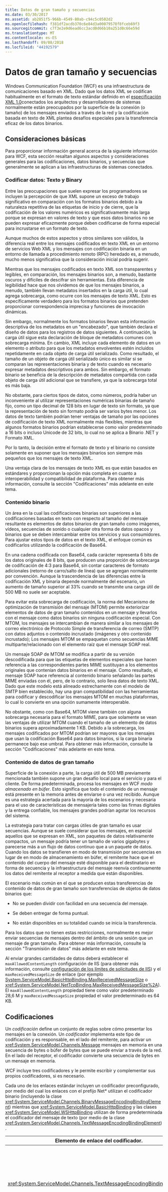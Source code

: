 ```yaml
---
title: Datos de gran tamaño y secuencias
ms.date: 03/30/2017
ms.assetid: ab2851f5-966b-4549-80ab-c94c5c0502d2
ms.openlocfilehash: f381df2acdb370c6e84d3a00079578f8fceb69f3
ms.sourcegitcommit: c7f3e2e9d6ead6cc3acd0d66b10a251d0c66e59d
ms.translationtype: MT
ms.contentlocale: es-ES
ms.lasthandoff: 09/08/2018
ms.locfileid: "44192579"
---
```

# <a name="large-data-and-streaming"></a>Datos de gran tamaño y secuencias
Windows Communication Foundation (WCF) es una infraestructura de comunicaciones basado en XML. Dado que los datos XML se codifican habitualmente en el formato de texto estándar definido en el [especificación XML 1.0](https://go.microsoft.com/fwlink/?LinkId=94838)conectados los arquitectos y desarrolladores de sistemas normalmente están preocupados por la superficie de la conexión (o tamaño) de los mensajes enviados a través de la red y la codificación basada en texto de XML plantea desafíos especiales para la transferencia eficaz de los datos binarios.  
  
## <a name="basic-considerations"></a>Consideraciones básicas  
 Para proporcionar información general acerca de la siguiente información para WCF, esta sección resaltan algunos aspectos y consideraciones generales para las codificaciones, datos binarios, y secuencias que generalmente se aplican a las infraestructuras de sistemas conectados.  
  
### <a name="encoding-data-text-vs-binary"></a>Codificar datos: Texto y Binary  
 Entre las preocupaciones que suelen expresar los programadores se incluyen la percepción de que XML supone un exceso de trabajo significativo en comparación con los formatos binarios debido a la naturaleza repetitiva de las etiquetas de inicio y de cierre, que la codificación de los valores numéricos es significativamente más larga porque se expresan en valores de texto y que esos datos binarios no se pueden expresar eficazmente porque deben codificarse de forma especial para incrustarse en un formato de texto.  
  
 Aunque muchos de estos aspectos y otros similares son válidos, la diferencia real entre los mensajes codificados en texto XML en un entorno de servicios Web XML y los mensajes con codificación binaria en un entorno de llamada a procedimiento remoto (RPC) heredado es, a menudo, mucho menos significativa que la consideración inicial podría sugerir.  
  
 Mientras que los mensajes codificados en texto XML son transparentes y legibles, en comparación, los mensajes binarios son, a menudo, bastante oscuros y difíciles de descifrar sin herramientas. Esta diferencia de legibilidad hace que nos olvidemos de que los mensajes binarios, a menudo, también llevan metadatos insertados en la carga útil, lo cual agrega sobrecarga, como ocurre con los mensajes de texto XML. Esto es específicamente verdadero para los formatos binarios que pretenden proporcionar correspondencia imprecisa y funciones de invocación dinámicas.  
  
 Sin embargo, normalmente los formatos binarios llevan esta información descriptiva de los metadatos en un "encabezado", que también declara el diseño de datos para los registros de datos siguientes. A continuación, la carga útil sigue esta declaración de bloque de metadatos comunes con sobrecarga mínima. En cambio, XML incluye cada elemento de datos en un elemento o atributo para que los metadatos envolventes estén incluidos repetidamente en cada objeto de carga útil serializado. Como resultado, el tamaño de un objeto de carga útil serializado único es similar si se comparan las representaciones binaria y de texto cuando es necesario expresar metadatos descriptivos para ambos. Sin embargo, el formato binario se beneficia de la descripción de metadatos compartida con cada objeto de carga útil adicional que se transfiere, ya que la sobrecarga total es más baja.  
  
 No obstante, para ciertos tipos de datos, como números, podría haber un inconveniente al utilizar representaciones numéricas binarias de tamaño fijo, como un tipo decimal de 128 bits en lugar de texto sin formato, ya que la representación de texto sin formato podría ser varios bytes menor. Los datos de texto también podrían tener ventajas de tamaño por las opciones de codificación de texto XML normalmente más flexibles, mientras que algunos formatos binarios podrían establecerse como valor predeterminado a 16 bits o incluso Unicode de 32 bits, lo cual no se aplica a Binario .NET y Formato XML.  
  
 Por lo tanto, la decisión entre el formato de texto y el binario no consiste solamente en suponer que los mensajes binarios son siempre más pequeños que los mensajes de texto XML.  
  
 Una ventaja clara de los mensajes de texto XML es que están basados en estándares y proporcionan la opción más completa en cuanto a interoperabilidad y compatibilidad de plataforma. Para obtener más información, consulte la sección "Codificaciones" más adelante en este tema.  
  
### <a name="binary-content"></a>Contenido binario  
 Un área en la cual las codificaciones binarias son superiores a las codificaciones basadas en texto con respecto al tamaño del mensaje resultante es elementos de datos binarios de gran tamaño como imágenes, vídeos, secuencias de sonido o cualquier otra forma de datos opacos y binarios que se deben intercambiar entre los servicios y sus consumidores. Para ajustar estos tipos de datos en el texto XML, el enfoque común es codificarlos utilizando la codificación de Base64.  
  
 En una cadena codificada con Base64, cada carácter representa 6 bits de los datos originales de 8 bits, que producen una proporción de sobrecarga de codificación de 4:3 para Base64, sin contar caracteres de formato adicionales (retorno de carro/salto de línea) que se agregan normalmente por convención. Aunque la trascendencia de las diferencias entre la codificación XML y binaria depende normalmente del escenario, un aumento de tamaño superior al 33% cuando se transmite una carga útil de 500 MB no suele ser aceptable.  
  
 Para evitar esta sobrecarga de codificación, la norma del Mecanismo de optimización de transmisión del mensaje (MTOM) permite exteriorizar elementos de datos de gran tamaño contenidos en un mensaje y llevarlos con el mensaje como datos binarios sin ninguna codificación especial. Con MTOM, los mensajes se intercambian de manera similar a los mensajes de correo electrónico de Protocolo Simple de transferencia de correo (SMTP) con datos adjuntos o contenido incrustado (imágenes y otro contenido incrustado); Los mensajes MTOM se empaquetan como secuencias MIME multiparte/relacionado con el elemento raíz que el mensaje SOAP real.  
  
 Un mensaje SOAP de MTOM se modifica a partir de su versión descodificada para que las etiquetas de elementos especiales que hacen referencia a las correspondientes partes MIME sustituyan a los elementos originales que contenían datos binarios en el mensaje. Como resultado, el mensaje SOAP hace referencia al contenido binario señalando las partes MIME enviadas con él, pero, de lo contrario, solo lleva datos de texto XML. Dado que este modelo está alineado estrechamente con el modelo de SMTP bien establecido, hay una gran compatibilidad con las herramientas para codificar y descodificar los mensajes MTOM en muchas plataformas, lo cual lo convierte en una opción sumamente interoperable.  
  
 No obstante, como con Base64, MTOM viene también con alguna sobrecarga necesaria para el formato MIME, para que solamente se vean las ventajas de utilizar MTOM cuando el tamaño de un elemento de datos binarios supera aproximadamente 1 KB. Debido a la sobrecarga, los mensajes codificados por MTOM podrían ser mayores que los mensajes que usan la codificación Base64 para datos binarios, si la carga binaria permanece bajo ese umbral. Para obtener más información, consulte la sección "Codificaciones" más adelante en este tema.  
  
### <a name="large-data-content"></a>Contenido de datos de gran tamaño  
 Superficie de la conexión a parte, la carga útil de 500 MB previamente mencionada también supone un gran desafío local para el servicio y para el cliente. De forma predeterminada, procesa los mensajes en WCF *modo almacenado en búfer*. Esto significa que todo el contenido de un mensaje está presente en la memoria antes de enviarse o una vez recibido. Aunque es una estrategia acertada para la mayoría de los escenarios y necesaria para el uso de características de mensajería tales como las firmas digitales y la entrega confiable, los mensajes grandes podrían agotar los recursos del sistema.  
  
 La estrategia para tratar con cargas útiles de gran tamaño es usar secuencias. Aunque se suele considerar que los mensajes, en especial aquellos que se expresan en XML, son paquetes de datos relativamente compactos, un mensaje podría tener un tamaño de varios gigabytes y parecerse más a un flujo de datos continuo que a un paquete de datos. Cuando los datos se transfieren en modo de transmisión por secuencias en lugar de en modo de almacenamiento en búfer, el remitente hace que el contenido del cuerpo del mensaje esté disponible para el destinatario en forma de secuencia y la infraestructura del mensaje reenvía continuamente los datos del remitente al receptor a medida que están disponibles.  
  
 El escenario más común en el que se producen estas transferencias de contenido de datos de gran tamaño son transferencias de objetos de datos binarios que:  
  
-   No se pueden dividir con facilidad en una secuencia del mensaje.  
  
-   Se deben entregar de forma puntual.  
  
-   No están disponibles en su totalidad cuando se inicia la transferencia.  
  
 Para los datos que no tienen estas restricciones, normalmente es mejor enviar secuencias de mensajes dentro del ámbito de una sesión que un mensaje de gran tamaño. Para obtener más información, consulte la sección "Transmisión de datos" más adelante en este tema.  
  
 Al enviar grandes cantidades de datos deberá establecer el `maxAllowedContentLength` configuración de IIS (para obtener más información, consulte [configuración de los límites de solicitudes de IIS](https://go.microsoft.com/fwlink/?LinkId=253165)) y el `maxReceivedMessageSize` de enlace (por ejemplo [ System.ServiceModel.BasicHttpBinding.MaxReceivedMessageSize](xref:System.ServiceModel.HttpBindingBase.MaxReceivedMessageSize%2A) o <xref:System.ServiceModel.NetTcpBinding.MaxReceivedMessageSize%2A>). El `maxAllowedContentLength` propiedad tiene como valor predeterminado 28,6 M y `maxReceivedMessageSize` propiedad el valor predeterminado es 64 KB.  
  
## <a name="encodings"></a>Codificaciones  
 Un *codificación* define un conjunto de reglas sobre cómo presentar los mensajes en la conexión. Un *codificador* implementa este tipo de codificación y es responsable, en el lado del remitente, para activar un <xref:System.ServiceModel.Channels.Message> mensajes en memoria en una secuencia de bytes o búfer de bytes que se puede enviar a través de la red. En el lado del receptor, el codificador convierte una secuencia de bytes en un mensaje en memoria.  
  
 WCF incluye tres codificadores y le permite escribir y complementar sus propios codificadores, si es necesario.  
  
 Cada uno de los enlaces estándar incluyen un codificador preconfigurado, por medio del cual los enlaces con el prefijo Net* utilizan el codificador binario (incluyendo la clase <xref:System.ServiceModel.Channels.BinaryMessageEncodingBindingElement>) mientras que <xref:System.ServiceModel.BasicHttpBinding> y las clases <xref:System.ServiceModel.WSHttpBinding> utilizan de forma predeterminada el codificador del mensaje de texto (por medio de la clase <xref:System.ServiceModel.Channels.TextMessageEncodingBindingElement>).  
  
|Elemento de enlace del codificador.|Descripción|  
|-----------------------------|-----------------|  
|<xref:System.ServiceModel.Channels.TextMessageEncodingBindingElement>|El codificador del mensaje de texto es el codificador predeterminado para todos los enlaces basados en HTTP y la opción adecuada para todos los enlaces personalizados donde la interoperabilidad es la preocupación superior. Este codificador lee y escribe los mensajes de texto SOAP 1.1/SOAP 1.2 estándar sin control especial para los datos binarios. Si <xref:System.ServiceModel.Channels.MessageVersion> de un mensaje está establecido en `None`, el contenedor del sobre SOAP se omite del resultado y solamente se serializa el contenido del cuerpo del mensaje.|  
|<xref:System.ServiceModel.Channels.MtomMessageEncodingBindingElement>|El codificador del mensaje MTOM es un codificador de texto que implementa el control especial para los datos binarios y no se utiliza de forma predeterminada en ninguno de los enlaces estándar porque es estrictamente una utilidad de optimización caso por caso. Si el mensaje contiene datos binarios que superan un umbral donde la codificación MTOM produce una ventaja, los datos se exteriorizan en una parte MIME que sigue a la envoltura del mensaje. Vea "Habilitar MTOM" más adelante en esta sección.|  
|<xref:System.ServiceModel.Channels.BinaryMessageEncodingBindingElement>|El codificador del mensaje binario es el codificador predeterminado para los enlaces Net * y la opción más adecuada, siempre que ambas partes en comunicación se basan en WCF. El codificador del mensaje binario utiliza el Formato XML Binario .NET, una representación binaria específica de Microsoft para conjuntos de información XML (Infosets) que generalmente produce una superficie menor que la representación equivalente XML 1.0 y codifica los datos binarios como una secuencia de bytes.|  
  
 La codificación de mensajes de texto es normalmente la mejor opción para cualquier ruta de comunicación que requiere interoperabilidad, mientras que la codificación de mensajes binaria es la mejor opción para cualquier otra ruta de comunicación. La codificación de mensajes binarios produce normalmente tamaños de mensaje menores comparados con el texto para un mensaje único e, incluso, tamaños de mensaje progresivamente menores durante la duración de una sesión de comunicación. A diferencia de la codificación de texto, la codificación binaria no tiene que utilizar control especial para los datos binarios, como cuando se utiliza Base64, pero representa los bytes como bytes.  
  
 Si su solución no requiere interoperabilidad, pero todavía quiere utilizar el transporte HTTP, puede crear <xref:System.ServiceModel.Channels.BinaryMessageEncodingBindingElement> en un enlace personalizado que utiliza la clase <xref:System.ServiceModel.Channels.HttpTransportBindingElement> para el transporte. Si varios clientes en su servicio requieren interoperabilidad, se recomienda que exponga puntos de conexión paralelos que tengan el transporte adecuado y las opciones de codificación para los respectivos clientes habilitadas.  
  
### <a name="enabling-mtom"></a>Habilitar MTOM  
 Cuando la interoperabilidad es un requisito y se deben enviar datos binarios de gran tamaño, a continuación, la codificación de mensajes MTOM es la estrategia alternativa de codificación que puede habilitar en los <xref:System.ServiceModel.BasicHttpBinding> estándar o enlaces <xref:System.ServiceModel.WSHttpBinding> estableciendo la propiedad `MessageEncoding` respectiva a <xref:System.ServiceModel.WSMessageEncoding.Mtom> o creando <xref:System.ServiceModel.Channels.MtomMessageEncodingBindingElement> en <xref:System.ServiceModel.Channels.CustomBinding>. El código de ejemplo siguiente, extraído de la [codificación MTOM](../../../../docs/framework/wcf/samples/mtom-encoding.md) ejemplo muestra cómo habilitar MTOM en la configuración.  
  
```xml  
<system.serviceModel>  
     …  
    <bindings>  
      <wsHttpBinding>  
        <binding name="ExampleBinding" messageEncoding="Mtom"/>  
      </wsHttpBinding>  
    </bindings>  
     …  
<system.serviceModel>  
```  
  
 Tal y como se ha mencionado anteriormente, la decisión de utilizar la codificación MTOM depende del volumen de datos que está enviando. Además, como MTOM está habilitado en el nivel de enlace, habilitar MTOM afecta a todas las operaciones en un extremo determinado.  
  
 Dado que el codificador MTOM siempre emite un mensaje MIME/de varias partes codificado con MTOM sin tener en cuenta si los datos binarios acaban exteriorizándose, generalmente se debería habilitar MTOM solo para los extremos que intercambian los mensajes con más de 1 KB de datos binarios. Asimismo, los contratos de servicios diseñados para el uso con extremos habilitados por MTOM deben, cuando sea posible, ser restringidos a especificar tales operaciones de transferencia de datos. La funcionalidad de control relacionada debería residir en un contrato independiente. Esta norma "solo MTOM" se aplica solamente a los mensajes enviados a través de un punto de conexión habilitado por MTOM; el codificador MTOM puede descodificar y analizar también los mensajes de entrada no MTOM.  
  
 Uso del codificador MTOM se ajusta a todas las demás características WCF. Tenga en cuenta que tal vez no sea posible respetar esta regla en todos los casos, por ejemplo, cuando se requiere la compatibilidad de la sesión.  
  
### <a name="programming-model"></a>Modelo de programación  
 Independientemente de cuál de los tres codificadores integrados utiliza en su aplicación, la experiencia de programación es idéntica con respecto a la transferencia de datos binarios. La diferencia radica en cómo WCF controla los datos en función de sus tipos de datos.  
  
```  
[DataContract]  
class MyData  
{  
    [DataMember]  
    byte[] binaryBuffer;  
    [DataMember]  
    string someStringData;  
}   
```  
  
 Al utilizar MTOM, el contrato de datos anterior se serializa según las reglas siguientes:  
  
-   Si `binaryBuffer` no es `null` y contiene individualmente bastantes datos para justificar la sobrecarga de externalización de MTOM (encabezados MIME, etc.) cuando se compara con codificación Base64, los datos se exteriorizan y se llevan con el mensaje como una parte binaria de MIME. Si no se supera el umbral, se codifican los datos como Base64.  
  
-   La cadena (y todos los otros tipos no binarios) se representa siempre como una cadena dentro del cuerpo del mensaje, sin tener en cuenta el tamaño.  
  
 El efecto en la codificación MTOM es el mismo con independencia de si se usa un contrato de datos explícito, como se muestra en el ejemplo anterior, si se usa una lista de parámetros en una operación, si se tienen contratos de datos anidados o si se transfiere un objeto de contrato de datos dentro de una colección. Las matrices de bytes son siempre candidatas para la optimización y se optimizan si se cumplen los umbrales de optimización.  
  
> [!NOTE]
>  No debería estar utilizando tipos derivados <xref:System.IO.Stream?displayProperty=nameWithType> dentro de los contratos de datos. Los datos de la secuencia se deberían comunicar utilizando el modelo de secuencias, explicado en la sección "Transmisión por secuencias de datos".  
  
## <a name="streaming-data"></a>Transmisión por secuencias de datos  
 Cuando haya una gran cantidad de transferencia de datos, el modo de transferencia de transmisión por secuencias en WCF es una alternativa factible al comportamiento predeterminado de almacenamiento en búfer y procesar mensajes en la memoria en su totalidad.  
  
 Como se ha mencionado anteriormente, habilite la transmisión por secuencias solo para los mensajes de gran tamaño (con contenido de texto o binario) si no se pueden segmentar los datos, si el mensaje debe entregarse puntualmente o si los datos no están todavía totalmente disponibles cuando se inicia la transferencia.  
  
### <a name="restrictions"></a>Restricciones  
 No se puede usar un número significativo de características de WCF cuando se habilita la transmisión por secuencias:  
  
-   No se pueden utilizar firmas digitales para el cuerpo del mensaje porque requieren calcular un hash sobre el contenido completo del mensaje. Con transmisión por secuencias, el contenido no está totalmente disponible cuando los encabezados del mensaje se construyen y envían y, por consiguiente, no se puede calcular una firma digital.  
  
-   El cifrado depende de firmas digitales para comprobar que se han reconstruido los datos correctamente.  
  
-   Las sesiones de confianza deben almacenar en búfer los mensajes enviados al cliente para entregarlos más tarde si se pierde un mensaje durante la transferencia y deben contener los mensajes en el servicio antes de entregarlos a la implementación del servicio para conservar el orden del mensaje en caso de que los mensajes se reciban fuera de secuencia.  
  
 Debido a estas restricciones funcionales, puede utilizar solo las opciones de seguridad de nivel de transporte para la transmisión por secuencias y no puede activar las sesiones de confianza. La transmisión por secuencias solo está disponible con los siguientes enlaces definidos por el sistema:  
  
-   <xref:System.ServiceModel.BasicHttpBinding>  
  
-   <xref:System.ServiceModel.NetTcpBinding>  
  
-   <xref:System.ServiceModel.NetNamedPipeBinding>  
  
-   <xref:System.ServiceModel.WebHttpBinding>  
  
 Dado que los transportes subyacentes de <xref:System.ServiceModel.NetTcpBinding> y <xref:System.ServiceModel.NetNamedPipeBinding> tienen una compatibilidad inherente con sesiones según la conexión y permiten una entrega confiable, a diferencia de HTTP, en la práctica estas restricciones afectan mínimamente a estos dos enlaces.  
  
 La transmisión por secciones no está disponible con el transporte de Message Queuing Server (MSMQ) y, por lo tanto, no se puede utilizar con <xref:System.ServiceModel.NetMsmqBinding> o la clase <xref:System.ServiceModel.MsmqIntegration.MsmqIntegrationBinding>. El transporte de Message Queuing solo admite las transferencias de datos almacenadas en búfer con un tamaño de mensaje restringido, mientras que el resto de transportes no tienen ningún límite del tamaño de mensaje práctico para la inmensa mayoría de escenarios.  
  
 La transmisión por secuencias no está tampoco disponible al utilizar el transporte del canal del mismo nivel, por lo que no está disponible con <xref:System.ServiceModel.NetPeerTcpBinding>.  
  
#### <a name="streaming-and-sessions"></a>Transmisión por secuencias y sesiones  
 Puede obtener un comportamiento inesperado al transmitir mediante secuencias las llamadas con un enlace basado en sesión. Todas las llamadas de transferencias por secuencias se realizan a través de un canal único (el canal del datagrama) que no admite sesiones incluso si el enlace utilizado esté configurado para utilizar sesiones. Si varios clientes realizan llamadas de transferencia por secuencias al mismo objeto de servicio sobre un enlace basado en sesión y el modo de simultaneidad del objeto de servicio se establece en Single y su modo de contexto de instancia está establecido en PerSession, todas las llamadas deben pasar por el canal de datagramas y solo se procesará una llamada al mismo tiempo. Uno o más clientes pueden superar el tiempo de espera. Para solucionar este problema, puede establecer el modo de contexto de instancia del objeto de servicio en PerCall o la simultaneidad en Multiple.  
  
> [!NOTE]
>  MaxConcurrentSessions no influye en este caso porque solo hay una "sesión" disponible.  
  
### <a name="enabling-streaming"></a>Habilitar la transmisión por secuencias  
 Puede habilitar la transmisión por secuencias de las siguientes maneras:  
  
-   Envíe y acepte las solicitudes en modo de transmisión y acepte y devuelva las respuestas en modo almacenado en búfer (<xref:System.ServiceModel.TransferMode.StreamedRequest>).  
  
-   Envíe y acepte las solicitudes en modo de almacenamiento en búfer y acepte y devuelva las respuestas en modo de transmisión (<xref:System.ServiceModel.TransferMode.StreamedResponse>).  
  
-   Envíe y reciba solicitudes y respuestas en modo de transmisión en ambas direcciones. (<xref:System.ServiceModel.TransferMode.Streamed>).  
  
 Puede deshabilitar la transmisión por secuencias estableciendo el modo de transferencia en <xref:System.ServiceModel.TransferMode.Buffered>, que es la configuración predeterminada en todos los enlaces. El código siguiente muestra cómo establecer el modo de transferencia en la configuración.  
  
```xml  
<system.serviceModel>  
     …  
    <bindings>  
      <basicHttpBinding>  
        <binding name="ExampleBinding" transferMode="Streaming"/>  
      </basicHttpBinding>  
    </bindings>  
     …  
<system.serviceModel>  
```  
  
 Cuando cree instancias de su enlace en el código, debe establecer la propiedad `TransferMode` respectiva del enlace (o el elemento de enlace del transporte si está creando un enlace personalizado) en uno de los valores previamente mencionados.  
  
 Puede activar transmisiones por secuencias para las solicitudes y respuestas o para ambas direcciones independientemente en cualquier lado de las partes en comunicación sin afectar a la funcionalidad. Sin embargo, siempre debería suponer que el tamaño de datos transferido es tan significativo que habilitar la transmisión por secuencias se justifica en ambos puntos de conexión de un enlace de comunicación. Para la comunicación multiplataforma donde uno de los puntos de conexión no está implementado con WCF, la capacidad para usar la transmisión por secuencias depende de la funcionalidad de la plataforma de streaming. Otra excepción poco frecuente podría ser un escenario conducido por consumo de memoria donde un cliente o servicio debe minimizar su espacio de trabajo y permitir solo los tamaños de búfer pequeños.  
  
### <a name="enabling-asynchronous-streaming"></a>Habilitar la transmisión de datos asincrónica  
 Para habilitar el streaming asincrónico, agregue el comportamiento de extremo <xref:System.ServiceModel.Description.DispatcherSynchronizationBehavior> al host de servicio y establezca la propiedad <xref:System.ServiceModel.Description.DispatcherSynchronizationBehavior.AsynchronousSendEnabled%2A> en `true`. También hemos agregado la capacidad de transmisión de datos asincrónica verdadera en el lado de envío. Esto mejora la escalabilidad del servicio en escenarios donde transmite por secuencias mensajes para varios clientes, algunos de los cuales son lentos en la lectura; posiblemente debido a la congestión de red o que no leen en absoluto. En estos escenarios ahora no bloqueamos subprocesos individuales en el servicio por cliente. Esto garantiza que el servicio pueda procesar muchos más clientes, mejorando así la escalabilidad del servicio.  
  
### <a name="programming-model-for-streamed-transfers"></a>Modelo de programación para las transferencias de transmisión  
 El modelo de programación para transmisión es sencillo. Para recibir los datos transmitidos, especifique un contrato de operación que tiene un parámetro de entrada único de tipo <xref:System.IO.Stream>. Para devolver los datos transmitidos, devuelva una referencia <xref:System.IO.Stream>.  
  
```  
[ServiceContract(Namespace="http://Microsoft.ServiceModel.Samples")]  
public interface IStreamedService  
{  
    [OperationContract]  
    Stream Echo(Stream data);  
    [OperationContract]  
    Stream RequestInfo(string query);  
    [OperationContract(OneWay=true)]  
    void ProvideInfo(Stream data);  
}  
```  
  
 `Echo` en el ejemplo anterior recibe y devuelve una secuencia y se debería utilizar por consiguiente en un enlace con <xref:System.ServiceModel.TransferMode.Streamed>. Para `RequestInfo` de la operación, <xref:System.ServiceModel.TransferMode.StreamedResponse> se adapta mejor, porque solo devuelve <xref:System.IO.Stream>. La operación unidireccional se adapta mejor para <xref:System.ServiceModel.TransferMode.StreamedRequest>.  
  
 Tenga en cuenta que si se agrega un segundo parámetro a las operaciones `Echo` o `ProvideInfo` siguientes, se hace que el modelo de servicio se revierta a una estrategia con almacenamiento en búfer y se utilice la representación de serialización en tiempo de ejecución de la secuencia. Solo las operaciones con un parámetro de flujo de entrada único son compatibles con la transmisión por secuencias de solicitud de principio a fin.  
  
 Esta regla se aplica de igual forma a los contratos de mensaje. Como se muestra en el contrato de mensaje siguiente, puede tener solo un miembro de un único cuerpo en el contrato del mensaje que sea una secuencia. Si desea comunicar la información adicional con la secuencia, esta información debe estar incluida en los encabezados del mensaje. El cuerpo del mensaje se reserva exclusivamente para el contenido de la secuencia.  
  
```  
[MessageContract]  
public class UploadStreamMessage  
{  
   [MessageHeader]  
   public string appRef;  
   [MessageBodyMember]  
   public Stream data;  
}   
```  
  
 Las transferencias con secuencias finalizan y el mensaje se cierra cuando la secuencia alcanza el final del archivo (EOF). Al enviar un mensaje (devolviendo un valor o invocar una operación), puede pasar un <xref:System.IO.FileStream> y la infraestructura de WCF posteriormente extrae todos los datos de esa secuencia hasta que se han leído y haya alcanzado EOF completamente la secuencia. Para transferir datos transmitidos al origen cuando no existe clase derivada <xref:System.IO.Stream> previamente generada, construya esta clase, superponga la clase sobre su origen de secuencia y utilícelo como el argumento o valor devuelto.  
  
 Cuando se recibe un mensaje, WCF crea una secuencia sobre el contenido del cuerpo de mensaje con codificación Base64 (o la parte respectiva MIME si se utiliza MTOM) y la secuencia alcanza EOF cuando se ha leído el contenido.  
  
 La transmisión por secuencias del nivel de transporte también funciona con cualquier otro tipo de contrato de mensaje (listas de parámetros, argumentos de contrato de datos y el contrato del mensaje explícito), pero como la serialización y deserialización de estos mensajes con tipo definido requieren el almacenado en búfer por el serializador, no se recomienda utilizar estas variantes de contrato.  
  
### <a name="special-security-considerations-for-large-data"></a>Consideraciones de seguridad específicas para datos de gran tamaño  
 Todos los enlaces le permiten restringir el tamaño de los mensajes entrantes para evitar los ataques por denegación de servicio. El <xref:System.ServiceModel.BasicHttpBinding>, por ejemplo, expone un [System.ServiceModel.BasicHttpBinding.MaxReceivedMessageSize](xref:System.ServiceModel.HttpBindingBase.MaxReceivedMessageSize%2A) propiedad que limita el tamaño del mensaje entrante y así también limita la cantidad máxima de memoria que se tiene acceso al procesar el mensaje. Esta unidad se establece en bytes con un valor predeterminado de 65.536 bytes.  
  
 Una amenaza de seguridad específica del escenario de transmisión por flujos de datos grandes provoca una denegación de servicio haciendo que se almacenen en búfer los datos cuando el receptor espera que se transmitan. Por ejemplo, WCF siempre almacena en búfer los encabezados SOAP de un mensaje y, por lo que un atacante puede construir un mensaje malintencionado grande compuesto totalmente de encabezados para forzar que los datos se almacenen en búfer. Cuando está habilitada la transmisión por secuencias, `MaxReceivedMessageSize` puede estar establecido en un valor sumamente grande, porque el receptor nunca espera que el mensaje completo esté almacenado en búfer en memoria a la vez. Si WCF está obligado a almacenar en búfer el mensaje, se produce un desbordamiento de la memoria.  
  
 Por consiguiente, restringir el tamaño máximo del mensaje entrante no es suficiente en este caso. El `MaxBufferSize` propiedad es necesaria para restringir la memoria que almacena en búfer WCF. Es importante establecer esto en un valor seguro (o mantenerlo en el valor predeterminado) en la transmisión por secuencias. Por ejemplo, suponga que su servicio debe recibir los archivos hasta 4 GB en tamaño y almacenarlos en el disco local. Suponga además que su memoria se restringe de tal manera que puede almacenar en búfer solo 64 KB de datos a la vez. A continuación, establecería `MaxReceivedMessageSize` en 4 GB y `MaxBufferSize` a 64 KB. Asimismo, en su implementación de servicio debe asegurarse de que solo lee de la secuencia entrante en fragmentos de 64 KB y no leer el fragmento siguiente antes de que el anterior se haya escrito en el disco y haya sido descartado de la memoria.  
  
 También es importante comprender que esta cuota solo limita el almacenamiento en búfer realizado por WCF y no puede protegerle contra ningún almacenamiento en búfer que usted haga en su propia implementación de servicio o cliente. Para obtener más información acerca de las consideraciones de seguridad adicional, consulte [consideraciones de seguridad para datos](../../../../docs/framework/wcf/feature-details/security-considerations-for-data.md).  
  
> [!NOTE]
>  La decisión de utilizar transferencias almacenadas en búfer o transmitidas es una decisión local del punto de conexión. Para los transportes HTTP, el modo de transferencia no se propaga a través de una conexión o a los servidores proxy y otros intermediarios. Establecer el modo de transferencia no se refleja en la descripción de la interfaz de servicio. Después de generar a un cliente WCF para un servicio, debe editar el archivo de configuración para los servicios pensados para ser utilizado con transferencias transmitidas para establecer el modo. En los transportes con canalizaciones con nombre y TCP, el modo de transferencia se propaga como una aserción de directiva.  
  
## <a name="see-also"></a>Vea también  
 [Habilitar el streaming](../../../../docs/framework/wcf/feature-details/how-to-enable-streaming.md)
